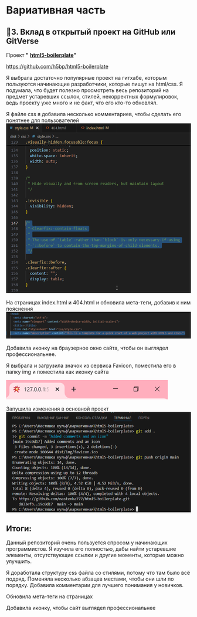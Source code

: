 # Вариативная часть

##   💌**3. Вклад в открытый проект на GitHub или GitVerse**

Проект  **"**  **[html5-boilerplate](https://github.com/h5bp/html5-boilerplate)"**

<https://github.com/h5bp/html5-boilerplate>


Я выбрала достаточно популярные проект на гитхабе, которым пользуются начинающие разработчики, которые пишут на html/css. Я подумала, что будет полезно просмотреть весь репозиторий на предмет устаревших ссылок, стилей, некорректных формулировок, ведь проекту уже много и не факт, что его кто-то обновлял.


Я файле css я добавила несколько комментариев, чтобы сделать его понятнее для пользователей
![Смотрите скрин](/reports/screens/комменты.png)

 
На страницах index.html и 404.html и обновила мета-теги, добавив к ним пояснения
![Смотрите скрин](/reports/screens/мета%20теги.png)



Добавила иконку на браузерное окно сайта, чтобы он выглядел профессиональнее.

Я выбрала и загрузила значок из сервиса Favicon, поместила его в папку img и поместила как иконку сайта

![Смотрите скрин](/reports/screens/иконка.png)



Запушила изменения в основной проект
![Смотрите скрин](/reports/screens/пуш.png)


## Итоги:

Данный репозиторий очень пользуется спросом у начинающих программистов. Я изучила его полностью, дабы найти устаревшие элементы, отсутствующие ссылки и другие моменты, которые можно улучшить.

Я доработала структуру css файла со стилями, потому что там было всё подряд. Поменяла несколько абзацев местами, чтобы они шли по порядку. Добавила комментарии для лучшего понимания у новичков.

Обновила мета-теги на страницах

Добавила иконку, чтобы сайт выглядел профессиональнее



